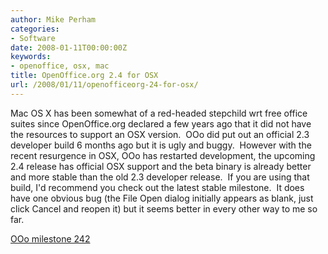 ```yaml
---
author: Mike Perham
categories:
- Software
date: 2008-01-11T00:00:00Z
keywords:
- openoffice, osx, mac
title: OpenOffice.org 2.4 for OSX
url: /2008/01/11/openofficeorg-24-for-osx/
---
```


Mac OS X has been somewhat of a red-headed stepchild wrt free office suites since OpenOffice.org declared a few years ago that it did not have the resources to support an OSX version.  OOo did put out an official 2.3 developer build 6 months ago but it is ugly and buggy.  However with the recent resurgence in OSX, OOo has restarted development, the upcoming 2.4 release has official OSX support and the beta binary is already better and more stable than the old 2.3 developer release.  If you are using that build, I'd recommend you check out the latest stable milestone.  It does have one obvious bug (the File Open dialog initially appears as blank, just click Cancel and reopen it) but it seems better in every other way to me so far.

[OOo milestone 242][1]

 [1]: http://openoffice.cs.utah.edu/developer/SRC680_m242/OOo-Dev_SRC680_m242_MacOSXIntel_AQUA_install_en-US.dmg
